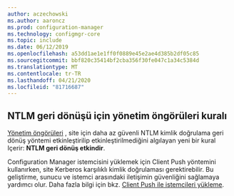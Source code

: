 ```yaml
---
author: aczechowski
ms.author: aaroncz
ms.prod: configuration-manager
ms.technology: configmgr-core
ms.topic: include
ms.date: 06/12/2019
ms.openlocfilehash: a53dd1ae1e1ff0f0889e45e2ae4d385b2df05c85
ms.sourcegitcommit: bbf820c35414bf2cba356f30fe047c1a34c5384d
ms.translationtype: MT
ms.contentlocale: tr-TR
ms.lasthandoff: 04/21/2020
ms.locfileid: "81716687"
---
```

## <a name="management-insights-rule-for-ntlm-fallback"></a><a name="bkmk_ntlm"></a>NTLM geri dönüşü için yönetim öngörüleri kuralı

<!--4572953-->

[Yönetim öngörüleri](../../../../servers/manage/management-insights.md) , site için daha az güvenli NTLM kimlik doğrulama geri dönüş yöntemi etkinleştirilip etkinleştirilmediğini algılayan yeni bir kural Içerir: **NTLM geri dönüş etkindir**.

Configuration Manager istemcisini yüklemek için Client Push yöntemini kullanırken, site Kerberos karşılıklı kimlik doğrulaması gerektirebilir. Bu geliştirme, sunucu ve istemci arasındaki iletişimin güvenliğini sağlamaya yardımcı olur. Daha fazla bilgi için bkz. [Client Push ile istemcileri yükleme](../../../../clients/deploy/deploy-clients-to-windows-computers.md#BKMK_ClientPush).
